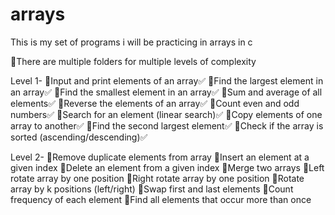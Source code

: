 # arrays
This is my set of programs i will be practicing in arrays in c 


🔸There are multiple folders for multiple levels of complexity

Level 1-
🔸Input and print elements of an array✅
🔸Find the largest element in an array✅
🔸Find the smallest element in an array✅
🔸Sum and average of all elements✅
🔸Reverse the elements of an array✅
🔸Count even and odd numbers✅
🔸Search for an element (linear search)✅
🔸Copy elements of one array to another✅
🔸Find the second largest element✅
🔸Check if the array is sorted (ascending/descending)✅

Level 2-
🔸Remove duplicate elements from array
🔸Insert an element at a given index
🔸Delete an element from a given index
🔸Merge two arrays
🔸Left rotate array by one position
🔸Right rotate array by one position
🔸Rotate array by k positions (left/right)
🔸Swap first and last elements
🔸Count frequency of each element
🔸Find all elements that occur more than once

